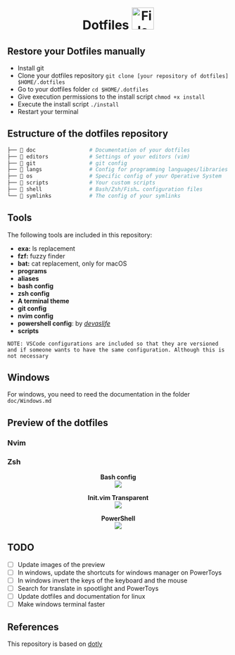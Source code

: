 <h1 align="center">
  Dotfiles 
  <img src="https://blog.zachinachshon.com/assets/images/localdev/dotfiles/dotfiles-blog-220x230.png" alt="File" width="50" height="50"
</h1>

## Restore your Dotfiles manually

* Install git
* Clone your dotfiles repository `git clone [your repository of dotfiles] $HOME/.dotfiles`
* Go to your dotfiles folder `cd $HOME/.dotfiles`
* Give execution permissions to the install script `chmod +x install`
* Execute the install script `./install`
* Restart your terminal

## Estructure of the dotfiles repository

```bash
├── 📁 doc                 # Documentation of your dotfiles
├── 📁 editors             # Settings of your editors (vim)
├── 📁 git                 # git config
├── 📁 langs               # Config for programming languages/libraries
├── 📁 os                  # Specific config of your Operative System 
├── 📁 scripts             # Your custom scripts
├── 📁 shell               # Bash/Zsh/Fish… configuration files
└── 📁 symlinks            # The config of your symlinks
```

## Tools
The following tools are included in this repository:

- **exa:** ls replacement
- **fzf:** fuzzy finder
- **bat:** cat replacement, only for macOS
- **programs**
- **aliases**
- **bash config**
- **zsh config**
- **A terminal theme**
- **git config**
- **nvim config**
- **powershell config**: by  *[devaslife](https://github.com/craftzdog)*
- **scripts**

`NOTE: VSCode configurations are included so that they are versioned and if someone wants to have the same configuration. Although this is not necessary `

## Windows

For windows, you need to reed the documentation in the folder `doc/Windows.md`

## Preview of the dotfiles

### Nvim

### Zsh

<p align="center">
  <b>Bash config</b><br>
  <img src="https://i.ibb.co/pXMLKZT/Screenshot-2023-02-12-at-15-14-29.png">
</p>

<p align="center">
  <b>Init.vim Transparent</b><br>
  <img src="https://i.ibb.co/df3YpSB/ejem1.png">
</p>

<p align="center">
  <b>PowerShell</b><br>
  <img src="https://i.ibb.co/Jzr0387/img1.png">
</p>

## TODO
- [ ] Update images of the preview
- [ ] In windows, update the shortcuts for windows manager on PowerToys
- [ ] In windows invert the keys of the keyboard and the mouse
- [ ] Search for translate in spootlight and PowerToys
- [ ] Update dotfiles and documentation for linux
- [ ] Make windows terminal faster

## References
This repository is based on [dotly](https://github.com/CodelyTV/dotly/)
